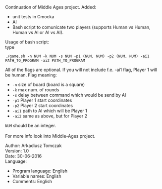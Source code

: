 Continuation of Middle Ages project. Added:
 - unit tests in Cmocka
 - AI
 - Bash script to comunicate two players (supports Human vs Human, Human vs AI or AI vs AI).
 
Usage of bash script: </br>
type 
```
./game.sh -n NUM -k NUM -s NUM -p1 (NUM, NUM) -p2 (NUM, NUM) -ai1 PATH_TO_PROGRAM -ai2 PATH_TO_PROGRAM
```
All of the flags are optional. If you will not include f.e. -ai1 flag, Player 1 will be human. Flag meaning:
 - `-n` size of board (board is a square)
 - `-k` max num. of rounds
 - `-s` delay between command which would be send by AI
 - `-p1` Player 1 start coordinates
 - `-p2` Player 2 start coordinates
 - `-ai1` path to AI which will be Player 1
 - `-ai2` same as above, but for Player 2

`NUM` should be an integer.</br></br>
For more info look into Middle-Ages project.

Author: Arkadiusz Tomczak</br>
Version: 1.0</br>
Date: 30-06-2016</br>
Language:
 - Program language: English
 - Variable names: English
 - Comments: English

